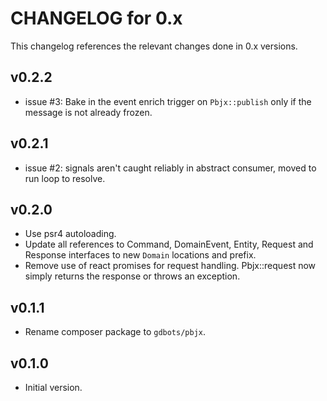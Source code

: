 # CHANGELOG for 0.x
This changelog references the relevant changes done in 0.x versions.


## v0.2.2
* issue #3: Bake in the event enrich trigger on `Pbjx::publish` only if the message is not already frozen.


## v0.2.1
* issue #2: signals aren't caught reliably in abstract consumer, moved to run loop to resolve.


## v0.2.0
* Use psr4 autoloading.
* Update all references to Command, DomainEvent, Entity, Request and Response interfaces to new `Domain` locations and prefix.
* Remove use of react promises for request handling.  Pbjx::request now simply returns the response or throws an exception.


## v0.1.1
* Rename composer package to `gdbots/pbjx`.


## v0.1.0
* Initial version.
